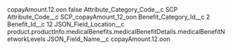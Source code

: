 <?xml version="1.0" encoding="UTF-8"?>
<CustomMetadata xmlns="http://soap.sforce.com/2006/04/metadata" xmlns:xsi="http://www.w3.org/2001/XMLSchema-instance" xmlns:xsd="http://www.w3.org/2001/XMLSchema">
    <label>copayAmount.12.oon</label>
    <protected>false</protected>
    <values>
        <field>Attribute_Category_Code__c</field>
        <value xsi:type="xsd:string">SCP</value>
    </values>
    <values>
        <field>Attribute_Code__c</field>
        <value xsi:type="xsd:string">SCP_copayAmount_12_oon</value>
    </values>
    <values>
        <field>Benefit_Category_Id__c</field>
        <value xsi:type="xsd:string">2</value>
    </values>
    <values>
        <field>Benefit_Id__c</field>
        <value xsi:type="xsd:string">12</value>
    </values>
    <values>
        <field>JSON_Field_Location__c</field>
        <value xsi:type="xsd:string">product.productInfo.medicalBenefits.medicalBenefitDetails.medicalBenefitNetworkLevels</value>
    </values>
    <values>
        <field>JSON_Field_Name__c</field>
        <value xsi:type="xsd:string">copayAmount.12.oon</value>
    </values>
</CustomMetadata>
